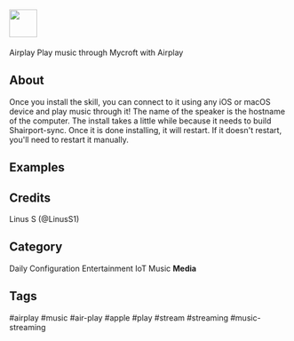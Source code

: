 # <img src='http://linuss1.pythonanywhere.com/static/mycroft/mycroft-airplay-skill-logo-50x50.jpg' card_color='#AEE2CA' width='50' height='50' style='vertical-align:bottom'/>
 Airplay
Play music through Mycroft with Airplay

## About 
Once you install the skill, you can connect to it using any iOS or macOS device and play music through it!
The name of the speaker is the hostname of the computer.
The install takes a little while because it needs to build Shairport-sync. Once it is done installing, it will restart. If it doesn't restart, you'll need to restart it manually.


## Examples 

## Credits 
Linus S (@LinusS1)



## Category
Daily
Configuration
Entertainment
IoT
Music
**Media**

## Tags
#airplay
#music
#air-play
#apple
#play
#stream
#streaming
#music-streaming
